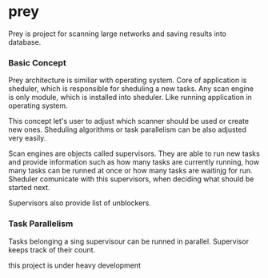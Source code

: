 # prey

Prey is project for scanning large networks and saving results into database.

### Basic Concept

Prey architecture is similiar with operating system. Core of application is
sheduler, which is responsible for sheduling a new tasks. Any scan engine is
only module, which is installed into sheduler. Like running application in
operating system.

This concept let's user to adjust which scanner should be used or create new
ones. Sheduling algorithms or task parallelism can be also adjusted very easily.

Scan engines are objects called supervisors. They are able to run new tasks and
provide information such as how many tasks are currently running, how many
tasks can be runned at once or how many tasks are waitinjg for run. Sheduler
comunicate with this supervisors, when deciding what should be started next.

Supervisors also provide list of unblockers.

### Task Parallelism

Tasks belonging a sing supervisour can be runned in parallel. Supervisor keeps
track of their count.

this project is under heavy development

